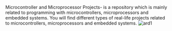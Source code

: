 Microcontroller and Microprocessor Projects- is a repository which is mainly related to programming with microcontrollers, microprocessors and embedded systems. You will find different types of real-life projects related to microcontrollers, microprocessors and embedded systems.
![ard1](https://github.com/anushkadasgupta/Microcontroller-Projects/assets/70762274/c33a2aec-7725-44e6-a447-f410edd0f642)

